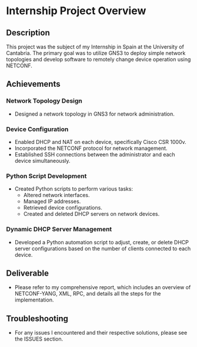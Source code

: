 # Internship Project Overview

## Description
This project was the subject of my Internship in Spain at the University of Cantabria. The primary goal was to utilize GNS3 to deploy simple network topologies and develop software to remotely change device operation using NETCONF.

## Achievements

### Network Topology Design
- Designed a network topology in GNS3 for network administration.

### Device Configuration
- Enabled DHCP and NAT on each device, specifically Cisco CSR 1000v.
- Incorporated the NETCONF protocol for network management.
- Established SSH connections between the administrator and each device simultaneously.

### Python Script Development
- Created Python scripts to perform various tasks:
  - Altered network interfaces.
  - Managed IP addresses.
  - Retrieved device configurations.
  - Created and deleted DHCP servers on network devices.
  
### Dynamic DHCP Server Management
- Developed a Python automation script to adjust, create, or delete DHCP server configurations based on the number of clients connected to each device.

## Deliverable
- Please refer to my comprehensive report, which includes an overview of NETCONF-YANG, XML, RPC, and details all the steps for the implementation.

## Troubleshooting
- For any issues I encountered and their respective solutions, please see the ISSUES section.
